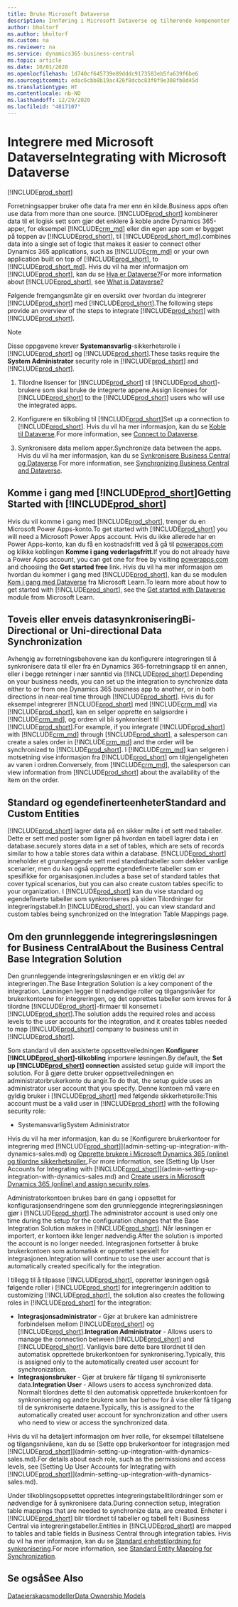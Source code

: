 ```yaml
---
title: Bruke Microsoft Dataverse
description: Innføring i Microsoft Dataverse og tilhørende komponenter.
author: bholtorf
ms.author: bholtorf
ms.custom: na
ms.reviewer: na
ms.service: dynamics365-business-central
ms.topic: article
ms.date: 10/01/2020
ms.openlocfilehash: 1d740cf645739e89dddc9173583eb5fa639f6be6
ms.sourcegitcommit: edac6cbb8b19ac426f8dcbc83f0f9e308fb0d45d
ms.translationtype: HT
ms.contentlocale: nb-NO
ms.lasthandoff: 12/29/2020
ms.locfileid: "4817107"
---
```

# <a name="integrating-with-microsoft-dataverse"></a><span data-ttu-id="54cf5-103">Integrere med Microsoft Dataverse</span><span class="sxs-lookup"><span data-stu-id="54cf5-103">Integrating with Microsoft Dataverse</span></span>
[!INCLUDE[prod_short](includes/cc_data_platform_banner.md)]

<span data-ttu-id="54cf5-104">Forretningsapper bruker ofte data fra mer enn én kilde.</span><span class="sxs-lookup"><span data-stu-id="54cf5-104">Business apps often use data from more than one source.</span></span> [!INCLUDE[prod_short](includes/cds_long_md.md)] <span data-ttu-id="54cf5-105">kombinerer data til et logisk sett som gjør det enklere å koble andre Dynamics 365-apper, for eksempel [!INCLUDE[crm_md](includes/crm_md.md)] eller din egen app som er bygget på toppen av [!INCLUDE[prod_short](includes/cds_long_md.md)], til [!INCLUDE[prod_short_md](includes/prod_short.md)].</span><span class="sxs-lookup"><span data-stu-id="54cf5-105">combines data into a single set of logic that makes it easier to connect other Dynamics 365 applications, such as [!INCLUDE[crm_md](includes/crm_md.md)] or your own application built on top of [!INCLUDE[prod_short](includes/cds_long_md.md)], to [!INCLUDE[prod_short_md](includes/prod_short.md)].</span></span> <span data-ttu-id="54cf5-106">Hvis du vil ha mer informasjon om [!INCLUDE[prod_short](includes/cds_long_md.md)], kan du se [Hva er Dataverse?](https://docs.microsoft.com/powerapps/maker/common-data-service/data-platform-intro)</span><span class="sxs-lookup"><span data-stu-id="54cf5-106">For more information about [!INCLUDE[prod_short](includes/cds_long_md.md)], see [What is Dataverse?](https://docs.microsoft.com/powerapps/maker/common-data-service/data-platform-intro)</span></span>

<span data-ttu-id="54cf5-107">Følgende fremgangsmåte gir en oversikt over hvordan du integrerer [!INCLUDE[prod_short](includes/cds_long_md.md)] med [!INCLUDE[prod_short](includes/prod_short.md)].</span><span class="sxs-lookup"><span data-stu-id="54cf5-107">The following steps provide an overview of the steps to integrate [!INCLUDE[prod_short](includes/cds_long_md.md)] with [!INCLUDE[prod_short](includes/prod_short.md)].</span></span>

> [!Note]  
> <span data-ttu-id="54cf5-108">Disse oppgavene krever **Systemansvarlig**-sikkerhetsrolle i [!INCLUDE[prod_short](includes/cds_long_md.md)] og [!INCLUDE[prod_short](includes/prod_short.md)].</span><span class="sxs-lookup"><span data-stu-id="54cf5-108">These tasks require the **System Administrator** security role in [!INCLUDE[prod_short](includes/cds_long_md.md)] and [!INCLUDE[prod_short](includes/prod_short.md)].</span></span>  

1. <span data-ttu-id="54cf5-109">Tilordne lisenser for [!INCLUDE[prod_short](includes/cds_long_md.md)] til [!INCLUDE[prod_short](includes/prod_short.md)]-brukere som skal bruke de integrerte appene.</span><span class="sxs-lookup"><span data-stu-id="54cf5-109">Assign licenses for [!INCLUDE[prod_short](includes/cds_long_md.md)] to the [!INCLUDE[prod_short](includes/prod_short.md)] users who will use the integrated apps.</span></span>

2. <span data-ttu-id="54cf5-110">Konfigurere en tilkobling til [!INCLUDE[prod_short](includes/cds_long_md.md)]</span><span class="sxs-lookup"><span data-stu-id="54cf5-110">Set up a connection to [!INCLUDE[prod_short](includes/cds_long_md.md)].</span></span> <span data-ttu-id="54cf5-111">Hvis du vil ha mer informasjon, kan du se [Koble til Dataverse](admin-how-to-set-up-a-dynamics-crm-connection.md).</span><span class="sxs-lookup"><span data-stu-id="54cf5-111">For more information, see [Connect to Dataverse](admin-how-to-set-up-a-dynamics-crm-connection.md).</span></span>  

3. <span data-ttu-id="54cf5-112">Synkronisere data mellom apper.</span><span class="sxs-lookup"><span data-stu-id="54cf5-112">Synchronize data between the apps.</span></span> <span data-ttu-id="54cf5-113">Hvis du vil ha mer informasjon, kan du se [Synkronisere Business Central og Dataverse](admin-synchronizing-business-central-and-sales.md).</span><span class="sxs-lookup"><span data-stu-id="54cf5-113">For more information, see [Synchronizing Business Central and Dataverse](admin-synchronizing-business-central-and-sales.md).</span></span> 

## <a name="getting-started-with-prod_short"></a><span data-ttu-id="54cf5-114">Komme i gang med [!INCLUDE[prod_short](includes/cds_long_md.md)]</span><span class="sxs-lookup"><span data-stu-id="54cf5-114">Getting Started with [!INCLUDE[prod_short](includes/cds_long_md.md)]</span></span>
<span data-ttu-id="54cf5-115">Hvis du vil komme i gang med [!INCLUDE[prod_short](includes/cds_long_md.md)], trenger du en Microsoft Power Apps-konto.</span><span class="sxs-lookup"><span data-stu-id="54cf5-115">To get started with [!INCLUDE[prod_short](includes/cds_long_md.md)] you will need a Microsoft Power Apps account.</span></span> <span data-ttu-id="54cf5-116">Hvis du ikke allerede har en Power Apps-konto, kan du få en kostnadsfritt ved å gå til [powerapps.com](https://make.powerapps.com/?utm_source=padocs&utm_medium=linkinadoc&utm_campaign=referralsfromdoc) og klikke koblingen **Komme i gang vederlagsfritt**.</span><span class="sxs-lookup"><span data-stu-id="54cf5-116">If you do not already have a Power Apps account, you can get one for free by visiting [powerapps.com](https://make.powerapps.com/?utm_source=padocs&utm_medium=linkinadoc&utm_campaign=referralsfromdoc) and choosing the **Get started free** link.</span></span> <span data-ttu-id="54cf5-117">Hvis du vil ha mer informasjon om hvordan du kommer i gang med [!INCLUDE[prod_short](includes/cds_long_md.md)], kan du se modulen [Kom i gang med Dataverse](https://docs.microsoft.com/learn/modules/get-started-with-powerapps-common-data-service/) fra Microsoft Learn.</span><span class="sxs-lookup"><span data-stu-id="54cf5-117">To learn more about how to get started with [!INCLUDE[prod_short](includes/cds_long_md.md)], see the [Get started with Dataverse](https://docs.microsoft.com/learn/modules/get-started-with-powerapps-common-data-service/) module from Microsoft Learn.</span></span>

## <a name="bi-directional-or-uni-directional-data-synchronization"></a><span data-ttu-id="54cf5-118">Toveis eller enveis datasynkronisering</span><span class="sxs-lookup"><span data-stu-id="54cf5-118">Bi-Directional or Uni-directional Data Synchronization</span></span>
<span data-ttu-id="54cf5-119">Avhengig av forretningsbehovene kan du konfigurere integreringen til å synkronisere data til eller fra én Dynamics 365-forretningsapp til en annen, eller i begge retninger i nær sanntid via [!INCLUDE[prod_short](includes/cds_long_md.md)].</span><span class="sxs-lookup"><span data-stu-id="54cf5-119">Depending on your business needs, you can set up the integration to synchronize data either to or from one Dynamics 365 business app to another, or in both directions in near-real time through [!INCLUDE[prod_short](includes/cds_long_md.md)].</span></span> <span data-ttu-id="54cf5-120">Hvis du for eksempel integrerer [!INCLUDE[prod_short](includes/prod_short.md)] med [!INCLUDE[crm_md](includes/crm_md.md)] via [!INCLUDE[prod_short](includes/cds_long_md.md)], kan en selger opprette en salgsordre i [!INCLUDE[crm_md](includes/crm_md.md)], og ordren vil bli synkronisert til [!INCLUDE[prod_short](includes/prod_short.md)].</span><span class="sxs-lookup"><span data-stu-id="54cf5-120">For example, if you integrate [!INCLUDE[prod_short](includes/prod_short.md)] with [!INCLUDE[crm_md](includes/crm_md.md)] through [!INCLUDE[prod_short](includes/cds_long_md.md)], a salesperson can create a sales order in [!INCLUDE[crm_md](includes/crm_md.md)] and the order will be synchronized to [!INCLUDE[prod_short](includes/prod_short.md)].</span></span> <span data-ttu-id="54cf5-121">I [!INCLUDE[crm_md](includes/crm_md.md)] kan selgeren i motsetning vise informasjon fra [!INCLUDE[prod_short](includes/prod_short.md)] om tilgjengeligheten av varen i ordren.</span><span class="sxs-lookup"><span data-stu-id="54cf5-121">Conversely, from [!INCLUDE[crm_md](includes/crm_md.md)], the salesperson can view information from [!INCLUDE[prod_short](includes/prod_short.md)] about the availability of the item on the order.</span></span> 

## <a name="standard-and-custom-entities"></a><span data-ttu-id="54cf5-122">Standard og egendefinerteenheter</span><span class="sxs-lookup"><span data-stu-id="54cf5-122">Standard and Custom Entities</span></span>
[!INCLUDE[prod_short](includes/cds_long_md.md)] <span data-ttu-id="54cf5-123">lagrer data på en sikker måte i et sett med tabeller. Dette er sett med poster som ligner på hvordan en tabell lagrer data i en database.</span><span class="sxs-lookup"><span data-stu-id="54cf5-123">securely stores data in a set of tables, which are sets of records similar to how a table stores data within a database.</span></span> [!INCLUDE[prod_short](includes/cds_long_md.md)] <span data-ttu-id="54cf5-124">inneholder et grunnleggende sett med standardtabeller som dekker vanlige scenarier, men du kan også opprette egendefinerte tabeller som er spesifikke for organisasjonen.</span><span class="sxs-lookup"><span data-stu-id="54cf5-124">includes a base set of standard tables that cover typical scenarios, but you can also create custom tables specific to your organization.</span></span> <span data-ttu-id="54cf5-125">I [!INCLUDE[prod_short](includes/prod_short.md)] kan du vise standard og egendefinerte tabeller som synkroniseres på siden Tilordninger for integreringstabell.</span><span class="sxs-lookup"><span data-stu-id="54cf5-125">In [!INCLUDE[prod_short](includes/prod_short.md)], you can view standard and custom tables being synchronized on the Integration Table Mappings page.</span></span>

## <a name="about-the-business-central-base-integration-solution"></a><span data-ttu-id="54cf5-126">Om den grunnleggende integreringsløsningen for Business Central</span><span class="sxs-lookup"><span data-stu-id="54cf5-126">About the Business Central Base Integration Solution</span></span>

<span data-ttu-id="54cf5-127">Den grunnleggende integreringsløsningen er en viktig del av integreringen.</span><span class="sxs-lookup"><span data-stu-id="54cf5-127">The Base Integration Solution is a key component of the integration.</span></span> <span data-ttu-id="54cf5-128">Løsningen legger til nødvendige roller og tilgangsnivåer for brukerkontoene for integreringen, og det opprettes tabeller som kreves for å tilordne [!INCLUDE[prod_short](includes/prod_short.md)]-firmaer til konsernet i [!INCLUDE[prod_short](includes/cds_long_md.md)].</span><span class="sxs-lookup"><span data-stu-id="54cf5-128">The solution adds the required roles and access levels to the user accounts for the integration, and it creates tables needed to map [!INCLUDE[prod_short](includes/prod_short.md)] company to business unit in [!INCLUDE[prod_short](includes/cds_long_md.md)].</span></span> 

<span data-ttu-id="54cf5-129">Som standard vil den assisterte oppsettsveiledningen **Konfigurer [!INCLUDE[prod_short](includes/cds_long_md.md)]-tilkobling** importere løsningen.</span><span class="sxs-lookup"><span data-stu-id="54cf5-129">By default, the **Set up [!INCLUDE[prod_short](includes/cds_long_md.md)] connection** assisted setup guide will import the solution.</span></span> <span data-ttu-id="54cf5-130">For å gjøre dette bruker oppsettveiledningen en administratorbrukerkonto du angir.</span><span class="sxs-lookup"><span data-stu-id="54cf5-130">To do that, the setup guide uses an administrator user account that you specify.</span></span> <span data-ttu-id="54cf5-131">Denne kontoen må være en gyldig bruker i [!INCLUDE[prod_short](includes/cds_long_md.md)] med følgende sikkerhetsrolle:</span><span class="sxs-lookup"><span data-stu-id="54cf5-131">This account must be a valid user in [!INCLUDE[prod_short](includes/cds_long_md.md)] with the following security role:</span></span>

* <span data-ttu-id="54cf5-132">Systemansvarlig</span><span class="sxs-lookup"><span data-stu-id="54cf5-132">System Administrator</span></span>  

<span data-ttu-id="54cf5-133">Hvis du vil ha mer informasjon, kan du se [Konfigurere brukerkontoer for integrering med [!INCLUDE[prod_short](includes/cds_long_md.md)]](admin-setting-up-integration-with-dynamics-sales.md) og [Opprette brukere i Microsoft Dynamics 365 (online) og tilordne sikkerhetsroller.](/dynamics365/customer-engagement/admin/create-users-assign-online-security-roles).</span><span class="sxs-lookup"><span data-stu-id="54cf5-133">For more information, see [Setting Up User Accounts for Integrating with [!INCLUDE[prod_short](includes/cds_long_md.md)]](admin-setting-up-integration-with-dynamics-sales.md) and [Create users in Microsoft Dynamics 365 (online) and assign security roles](/dynamics365/customer-engagement/admin/create-users-assign-online-security-roles).</span></span> 

<span data-ttu-id="54cf5-134">Administratorkontoen brukes bare én gang i oppsettet for konfigurasjonsendringene som den grunnleggende integreringsløsningen gjør i [!INCLUDE[prod_short](includes/cds_long_md.md)].</span><span class="sxs-lookup"><span data-stu-id="54cf5-134">The administrator account is used only one time during the setup for the configuration changes that the Base Integration Solution makes in [!INCLUDE[prod_short](includes/cds_long_md.md)].</span></span> <span data-ttu-id="54cf5-135">Når løsningen er importert, er kontoen ikke lenger nødvendig.</span><span class="sxs-lookup"><span data-stu-id="54cf5-135">After the solution is imported the account is no longer needed.</span></span> <span data-ttu-id="54cf5-136">Integrasjonen fortsetter å bruke brukerkontoen som automatisk er opprettet spesielt for integrasjonen.</span><span class="sxs-lookup"><span data-stu-id="54cf5-136">Integration will continue to use the user account that is automatically created specifically for the integration.</span></span>

<span data-ttu-id="54cf5-137">I tillegg til å tilpasse [!INCLUDE[prod_short](includes/cds_long_md.md)], oppretter løsningen også følgende roller i [!INCLUDE[prod_short](includes/cds_long_md.md)] for integreringen:</span><span class="sxs-lookup"><span data-stu-id="54cf5-137">In addition to customizing [!INCLUDE[prod_short](includes/cds_long_md.md)], the solution also creates the following roles in [!INCLUDE[prod_short](includes/cds_long_md.md)] for the integration:</span></span>

* <span data-ttu-id="54cf5-138">**Integrasjonsadministrator** - Gjør at brukere kan administrere forbindelsen mellom [!INCLUDE[prod_short](includes/prod_short.md)] og [!INCLUDE[prod_short](includes/cds_long_md.md)].</span><span class="sxs-lookup"><span data-stu-id="54cf5-138">**Integration Administrator** - Allows users to manage the connection between [!INCLUDE[prod_short](includes/prod_short.md)] and [!INCLUDE[prod_short](includes/cds_long_md.md)].</span></span> <span data-ttu-id="54cf5-139">Vanligvis bare dette bare tilordnet til den automatisk opprettede brukerkontoen for synkronisering.</span><span class="sxs-lookup"><span data-stu-id="54cf5-139">Typically, this is assigned only to the automatically created user account for synchronization.</span></span>  
* <span data-ttu-id="54cf5-140">**Integrasjonsbruker** - Gjør at brukere får tilgang til synkroniserte data.</span><span class="sxs-lookup"><span data-stu-id="54cf5-140">**Integration User** - Allows users to access synchronized data.</span></span> <span data-ttu-id="54cf5-141">Normalt tilordnes dette til den automatisk opprettede brukerkontoen for synkronisering og andre brukere som har behov for å vise eller få tilgang til de synkroniserte dataene.</span><span class="sxs-lookup"><span data-stu-id="54cf5-141">Typically, this is assigned to the automatically created user account for synchronization and other users who need to view or access the synchronized data.</span></span>

<span data-ttu-id="54cf5-142">Hvis du vil ha detaljert informasjon om hver rolle, for eksempel tillatelsene og tilgangsnivåene, kan du se [Sette opp brukerkontoer for integrasjon med [!INCLUDE[prod_short](includes/cds_long_md.md)]](admin-setting-up-integration-with-dynamics-sales.md).</span><span class="sxs-lookup"><span data-stu-id="54cf5-142">For details about each role, such as the permissions and access levels, see [Setting Up User Accounts for Integrating with [!INCLUDE[prod_short](includes/cds_long_md.md)]](admin-setting-up-integration-with-dynamics-sales.md).</span></span>

<span data-ttu-id="54cf5-143">Under tilkoblingsoppsettet opprettes integreringstabelltilordninger som er nødvendige for å synkronisere data.</span><span class="sxs-lookup"><span data-stu-id="54cf5-143">During connection setup, integration table mappings that are needed to synchronize data, are created.</span></span> <span data-ttu-id="54cf5-144">Enheter i [!INCLUDE[prod_short](includes/cds_long_md.md)] blir tilordnet til tabeller og tabell felt i Business Central via integreringstabeller.</span><span class="sxs-lookup"><span data-stu-id="54cf5-144">Entities in [!INCLUDE[prod_short](includes/cds_long_md.md)] are mapped to tables and table fields in Business Central through integration tables.</span></span> <span data-ttu-id="54cf5-145">Hvis du vil ha mer informasjon, kan du se [Standard enhetstilordning for synkronisering](admin-synchronizing-business-central-and-sales.md#standard-table-mapping-for-synchronization).</span><span class="sxs-lookup"><span data-stu-id="54cf5-145">For more information, see [Standard Entity Mapping for Synchronization](admin-synchronizing-business-central-and-sales.md#standard-table-mapping-for-synchronization).</span></span>

## <a name="see-also"></a><span data-ttu-id="54cf5-146">Se også</span><span class="sxs-lookup"><span data-stu-id="54cf5-146">See Also</span></span>
[<span data-ttu-id="54cf5-147">Dataeierskapsmodeller</span><span class="sxs-lookup"><span data-stu-id="54cf5-147">Data Ownership Models</span></span>](admin-cds-company-concept.md)  
<!--needs to be removed as this is moved to dev-itpro docs[Walkthrough: Customizing an Integration with Dataverse](\dynamics365\business-central\dev-itpro\administration\administration-custom-cds-integration) -->




